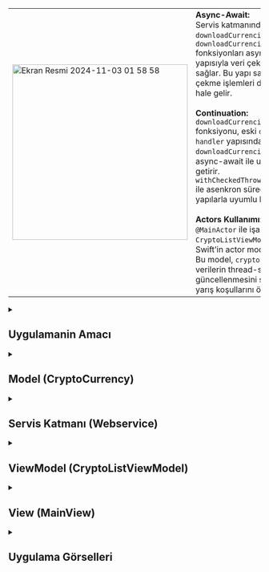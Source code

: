 <table>
  <tr>
    <td>
      <img width="350" alt="Ekran Resmi 2024-11-03 01 58 58" src="https://github.com/user-attachments/assets/678ee4a4-04f5-4125-a971-be9a92f50ee0">
    </td>
    <td>
      <strong>Async-Await:</strong><br>
      Servis katmanında <code>downloadCurrenciesAsync</code> ve <code>downloadCurrenciesContinuation</code> fonksiyonları async-await yapısıyla veri çekme işlevini sağlar. Bu yapı sayesinde veri çekme işlemleri daha okunaklı hale gelir.<br><br>
      <strong>Continuation:</strong><br>
      <code>downloadCurrenciesContinuation</code> fonksiyonu, eski <code>completion handler</code> yapısındaki <code>downloadCurrencies</code> fonksiyonunu async-await ile uyumlu hale getirir. <code>withCheckedThrowingContinuation</code> ile asenkron süreçler, eski yapılarla uyumlu hale gelir.<br><br>
      <strong>Actors Kullanımı:</strong><br>
      <code>@MainActor</code> ile işaretlenmiş <code>CryptoListViewModel</code> sınıfı, Swift’in actor modeline uygundur. Bu model, <code>cryptoList</code> gibi verilerin thread-safe bir şekilde güncellenmesini sağlar ve veri yarış koşullarını önler.
    </td>
  </tr>
</table>





 <details>
    <summary><h2>Uygulamanin Amacı</h2></summary>
    Async-Await: Servis katmanında downloadCurrenciesAsync ve downloadCurrenciesContinuation fonksiyonları async-await yapısıyla veri çekme işlevini sağlar. Bu yapı sayesinde veri çekme işlemleri daha okunaklı hale gelir.
    Continuation: downloadCurrenciesContinuation fonksiyonu, eski completion handler yapısındaki downloadCurrencies fonksiyonunu async-await ile uyumlu hale getirir. withCheckedThrowingContinuation ile asenkron süreçler, eski yapılarla uyumlu hale gelir.
    Actors Kullanımı: @MainActor ile işaretlenmiş CryptoListViewModel sınıfı, Swift’in actor modeline uygundur. Bu model, cryptoList gibi verilerin thread-safe bir şekilde güncellenmesini sağlar ve veri yarış koşullarını önler.
  </details>  

  <details>
    <summary><h2>Model (CryptoCurrency)</h2></summary>
    Model, CryptoCurrency struct'ıdır ve Hashable, Decodable, ve Identifiable protokollerini uygulamaktadır. Model, kripto para birimlerinin bilgilerini (currency ve price) ve eşsiz bir UUID (id) içerir. CodingKeys enum'u, JSON verisindeki anahtar adlarını belirlemek için kullanılmıştır.
    
    ```
     struct CryptoCurrency :  Hashable ,  Decodable , Identifiable {
    let id = UUID()
    let currency: String
    let price : String
    
    private enum CodingKeys : String , CodingKey {
        case currency = "currency"
        case price = "price"
    }
    }

    ```
  </details> 

  <details>
    <summary><h2>Servis Katmanı (Webservice)</h2></summary>
    Webservice sınıfı, kripto para verilerini JSON dosyasından indirmek için çeşitli yöntemler sunmaktadır.

  <details>
    <summary><h2>Async-Await Kullanımı</h2></summary>
    downloadCurrenciesAsync fonksiyonunda, async-await ile URLSession kullanılarak asenkron veri indirilmesi sağlanmıştır. Bu fonksiyon, await anahtar kelimesi ile veriyi indirir ve ardından JSONDecoder ile kodunu çözümler. Sonuç olarak [CryptoCurrency] dizisini döndürür.
   
    ```
    func downloadCurrenciesAsync(url: URL) async throws -> [CryptoCurrency] {
    let (data, _) = try await URLSession.shared.data(from: url)
    let currencies = try? JSONDecoder().decode([CryptoCurrency].self, from: data)
    return currencies ?? []
    }
    ```
  </details> 


  <details>
    <summary><h2>Continuation Kullanımı</h2></summary>
    ownloadCurrenciesContinuation fonksiyonu, eski completion handler yapısındaki downloadCurrencies fonksiyonunu çağırarak, withCheckedThrowingContinuation kullanır. Bu, async-await'e geçişi daha kontrollü hale getirir. continuation.resume(returning:) veya continuation.resume(throwing:) kullanarak başarılı veya başarısız durumlara göre dönüş yapılır.
   
    ```
    func downloadCurrenciesContinuation(url: URL) async throws -> [CryptoCurrency] {
    try await withCheckedThrowingContinuation { continuation in
        downloadCurrencies(url: url) { result in
            switch result {
            case .success(let cryptos):
                continuation.resume(returning: cryptos ?? [])
            case .failure(let error):
                continuation.resume(throwing: error)
            }
        }
    }
    }

    ```
  </details> 
    

  </details> 

  <details>
    <summary><h2>ViewModel (CryptoListViewModel)</h2></summary>
   CryptoListViewModel sınıfı, ObservableObject protokolünü uygular ve arayüze güncellemeler gönderebilmek için @Published bir cryptoList listesine sahiptir.
   Continuation Fonksiyonu: downloadCryptosContination adlı fonksiyon, downloadCurrenciesContinuation fonksiyonunu çağırır. Bu, async-await yapısını kullanarak indirme işlemini gerçekleştirir ve self.cryptoList'i günceller.
    
    ```
         func downloadCryptosContination(url: URL) async {
    do {
        let cryptos = try await webservice.downloadCurrenciesContinuation(url: url)
        self.cryptoList = cryptos.map(CryptoViewModel.init)
    } catch {
        print(error)
    }
    }



    
    ```
  </details> 


  <details>
    <summary><h2>View (MainView)</h2></summary>
   MainView, bir List bileşeni içinde kripto para birimlerini gösterir.
   Async-Await ile Veri Yenileme: Kullanıcı "Refresh" düğmesine bastığında, Task bloğu ile cryptoListViewModel.downloadCryptosContination çağrılır. await ile çağrılan bu fonksiyon, listeyi güncelleyerek yeni verileri getirir.
    
    ```
        override func update(_ currentTime: TimeInterval) {
        for node in children {
            if node.position.x < -300 {
                node.removeFromParent()
            }
        }
        
        if !isGamerOver {
            score += 1
        }
    }


    ```
  </details> 

<details>
    <summary><h2>Uygulama Görselleri </h2></summary>
    
    
 <table style="width: 100%;">
    <tr>
        <td style="text-align: center; width: 16.67%;">
            <h4 style="font-size: 14px;">Oyun Basladiktan sonra</h4>
            <img src="https://github.com/user-attachments/assets/678ee4a4-04f5-4125-a971-be9a92f50ee0" style="width: 100%; height: auto;">
        </td>
    </tr>
</table>
  </details> 

